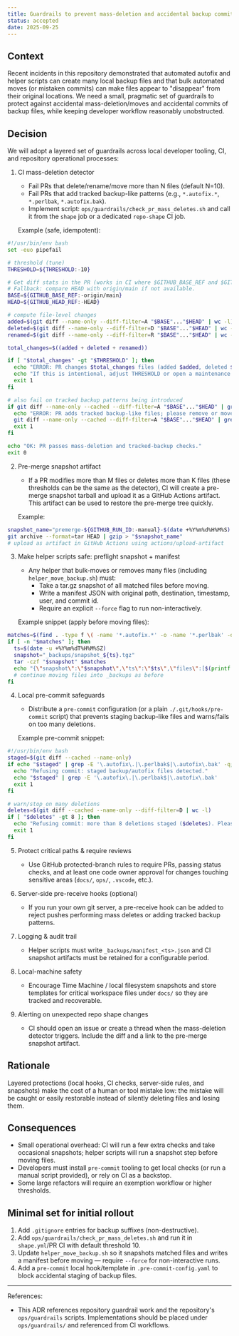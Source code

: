 ```yaml
---
title: Guardrails to prevent mass-deletion and accidental backup commits
status: accepted
date: 2025-09-25
---
```


## Context

Recent incidents in this repository demonstrated that automated autofix and helper scripts can create many local backup files and that bulk automated moves (or mistaken commits) can make files appear to "disappear" from their original locations. We need a small, pragmatic set of guardrails to protect against accidental mass-deletion/moves and accidental commits of backup files, while keeping developer workflow reasonably unobstructed.

## Decision

We will adopt a layered set of guardrails across local developer tooling, CI, and repository operational processes:

1) CI mass-deletion detector
   - Fail PRs that delete/rename/move more than N files (default N=10).
   - Fail PRs that add tracked backup-like patterns (e.g., `*.autofix.*`, `*.perlbak`, `*.autofix.bak`).
   - Implement script: `ops/guardrails/check_pr_mass_deletes.sh` and call it from the `shape` job or a dedicated `repo-shape` CI job.

   Example (safe, idempotent):

```sh
#!/usr/bin/env bash
set -euo pipefail

# threshold (tune)
THRESHOLD=${THRESHOLD:-10}

# Get diff stats in the PR (works in CI where $GITHUB_BASE_REF and $GITHUB_HEAD_REF exist)
# Fallback: compare HEAD with origin/main if not available.
BASE=${GITHUB_BASE_REF:-origin/main}
HEAD=${GITHUB_HEAD_REF:-HEAD}

# compute file-level changes
added=$(git diff --name-only --diff-filter=A "$BASE"..."$HEAD" | wc -l)
deleted=$(git diff --name-only --diff-filter=D "$BASE"..."$HEAD" | wc -l)
renamed=$(git diff --name-only --diff-filter=R "$BASE"..."$HEAD" | wc -l)

total_changes=$((added + deleted + renamed))

if [ "$total_changes" -gt "$THRESHOLD" ]; then
  echo "ERROR: PR changes $total_changes files (added $added, deleted $deleted, renamed $renamed) — exceeds threshold $THRESHOLD."
  echo "If this is intentional, adjust THRESHOLD or open a maintenance PR with approval from repository admins."
  exit 1
fi

# also fail on tracked backup patterns being introduced
if git diff --name-only --cached --diff-filter=A "$BASE"..."$HEAD" | grep -E '\.autofix\.|\.perlbak$|\.autofix\.bak' -q; then
  echo "ERROR: PR adds tracked backup-like files; please remove or move them to _backups"
  git diff --name-only --cached --diff-filter=A "$BASE"..."$HEAD" | grep -E '\.autofix\.|\.perlbak$|\.autofix\.bak' || true
  exit 1
fi

echo "OK: PR passes mass-deletion and tracked-backup checks."
exit 0
```

2) Pre-merge snapshot artifact
   - If a PR modifies more than M files or deletes more than K files (these thresholds can be the same as the detector), CI will create a pre-merge snapshot tarball and upload it as a GitHub Actions artifact. This artifact can be used to restore the pre-merge tree quickly.

   Example:

```sh
snapshot_name="premerge-${GITHUB_RUN_ID:-manual}-$(date +%Y%m%d%H%M%S).tgz"
git archive --format=tar HEAD | gzip > "$snapshot_name"
# upload as artifact in GitHub Actions using actions/upload-artifact
```

3) Make helper scripts safe: preflight snapshot + manifest
   - Any helper that bulk-moves or removes many files (including `helper_move_backup.sh`) must:
     - Take a tar.gz snapshot of all matched files before moving.
     - Write a manifest JSON with original path, destination, timestamp, user, and commit id.
     - Require an explicit `--force` flag to run non-interactively.

   Example snippet (apply before moving files):

```sh
matches=$(find . -type f \( -name '*.autofix.*' -o -name '*.perlbak' -o -name '*.autofix.bak' \) -print)
if [ -n "$matches" ]; then
  ts=$(date -u +%Y%m%dT%H%M%SZ)
  snapshot="_backups/snapshot_${ts}.tgz"
  tar -czf "$snapshot" $matches
  echo "{\"snapshot\":\"$snapshot\",\"ts\":\"$ts\",\"files\":[$(printf '%s\n' $matches | jq -R -s -c 'split("\n")[:-1]')] }" > "_backups/manifest_${ts}.json"
  # continue moving files into _backups as before
fi
```

4) Local pre-commit safeguards
   - Distribute a `pre-commit` configuration (or a plain `./.git/hooks/pre-commit` script) that prevents staging backup-like files and warns/fails on too many deletions.

   Example pre-commit snippet:

```sh
#!/usr/bin/env bash
staged=$(git diff --cached --name-only)
if echo "$staged" | grep -E '\.autofix\.|\.perlbak$|\.autofix\.bak' -q; then
  echo "Refusing commit: staged backup/autofix files detected."
  echo "$staged" | grep -E '\.autofix\.|\.perlbak$|\.autofix\.bak'
  exit 1
fi

# warn/stop on many deletions
deletes=$(git diff --cached --name-only --diff-filter=D | wc -l)
if [ "$deletes" -gt 8 ]; then
  echo "Refusing commit: more than 8 deletions staged ($deletes). Please review."
  exit 1
fi
```

5) Protect critical paths & require reviews
   - Use GitHub protected-branch rules to require PRs, passing status checks, and at least one code owner approval for changes touching sensitive areas (`docs/`, `ops/`, `.vscode`, etc.).

6) Server-side pre-receive hooks (optional)
   - If you run your own git server, a pre-receive hook can be added to reject pushes performing mass deletes or adding tracked backup patterns.

7) Logging & audit trail
   - Helper scripts must write `_backups/manifest_<ts>.json` and CI snapshot artifacts must be retained for a configurable period.

8) Local-machine safety
   - Encourage Time Machine / local filesystem snapshots and store templates for critical workspace files under `docs/` so they are tracked and recoverable.

9) Alerting on unexpected repo shape changes
   - CI should open an issue or create a thread when the mass-deletion detector triggers. Include the diff and a link to the pre-merge snapshot artifact.

## Rationale

Layered protections (local hooks, CI checks, server-side rules, and snapshots) make the cost of a human or tool mistake low: the mistake will be caught or easily restorable instead of silently deleting files and losing them.

## Consequences

- Small operational overhead: CI will run a few extra checks and take occasional snapshots; helper scripts will run a snapshot step before moving files.
- Developers must install `pre-commit` tooling to get local checks (or run a manual script provided), or rely on CI as a backstop.
- Some large refactors will require an exemption workflow or higher thresholds.

## Minimal set for initial rollout
1. Add `.gitignore` entries for backup suffixes (non-destructive).
2. Add `ops/guardrails/check_pr_mass_deletes.sh` and run it in `shape.yml`/PR CI with default threshold 10.
3. Update `helper_move_backup.sh` so it snapshots matched files and writes a manifest before moving — require `--force` for non-interactive runs.
4. Add a `pre-commit` local hook/template in `.pre-commit-config.yaml` to block accidental staging of backup files.

---
References:
- This ADR references repository guardrail work and the repository's `ops/guardrails` scripts. Implementations should be placed under `ops/guardrails/` and referenced from CI workflows.
